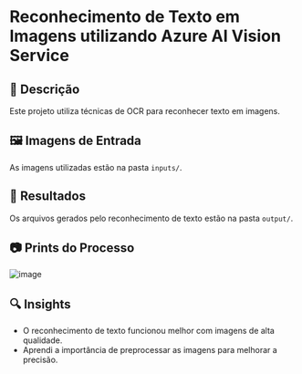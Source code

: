 # Reconhecimento de Texto em Imagens utilizando Azure AI Vision Service

## 📌 Descrição
Este projeto utiliza técnicas de OCR para reconhecer texto em imagens.

## 🖼️ Imagens de Entrada
As imagens utilizadas estão na pasta `inputs/`.

## 📝 Resultados
Os arquivos gerados pelo reconhecimento de texto estão na pasta `output/`.

## 📷 Prints do Processo
![image](https://github.com/user-attachments/assets/03eacae2-0c56-4108-bbaa-b4fdef73db91)


## 🔍 Insights
- O reconhecimento de texto funcionou melhor com imagens de alta qualidade.
- Aprendi a importância de preprocessar as imagens para melhorar a precisão.
